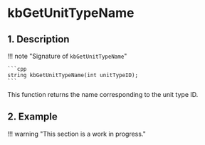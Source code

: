 # kbGetUnitTypeName

## 1. Description

!!! note "Signature of `kbGetUnitTypeName`"

    ```cpp
    string kbGetUnitTypeName(int unitTypeID);
    ```

This function returns the name corresponding to the unit type ID.

## 2. Example

!!! warning "This section is a work in progress."
